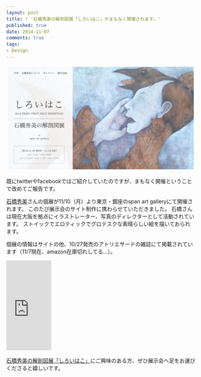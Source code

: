 ```yaml
---
layout: post
title: ! '石橋秀美の解剖図展「しろいはこ」がまもなく開催されます。'
published: true
date: 2014-11-07
comments: true
tags:
- Design
---
```


<img src="/images/2014/11/whitebox.png" alt="石橋秀美の解剖図展「しろいはこ」">

既にtwitterやfacebookではご紹介していたのですが、まもなく開催ということで改めてご報告です。

[石橋秀美](http://ringomushi.jimdo.com/)さんの個展が11/10（月）より東京・銀座のspan art galleryにて開催されます。
このたび展示会のサイト制作に携わらせていただきました。
石橋さんは現在大阪を拠点にイラストレーター、写真のディレクターとして活動されています。
ストイックでエロティックでグロテスクな素晴らしい絵を描いておられます。

個展の情報はサイトの他、10/27発売のアトリエサードの雑誌にて掲載されています（11/7現在、amazon在庫切れしてる…）。

<iframe src="http://rcm-fe.amazon-adsystem.com/e/cm?lt1=_blank&bc1=FFFFFF&IS2=1&bg1=FFFFFF&fc1=000000&lc1=CDAD63&t=ayumiko-22&o=9&p=8&l=as1&m=amazon&f=ifr&ref=qf_sp_asin_til&asins=4883751813" style="width:120px;height:240px;" scrolling="no" marginwidth="0" marginheight="0" frameborder="0"></iframe>

[石橋秀美の解剖図展「しろいはこ」](http://demilpibot.github.io/)にご興味のある方、ぜひ展示会へ足をお運びくださると嬉しいです。